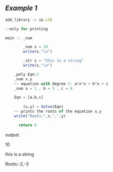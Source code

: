## ***Example 1***

```js
add_library :+ io.LIB

~~only for printing

main :: _num

        _num x = 10
        write(x,"\n")

        _str s = "this is a string"
        write(s,"\n")

    _poly Eqn:2
    _num x,y
    ~~ equation with degree 2: a*x*x + b*x + c
    _num a = 1 , b = 5 , c = 6

    Eqn = [a,b,c]
    
        (x,y) = Solve(Eqn) 
    ~~ prints the roots of the equation x,y
    write("Roots:",x,",",y)

      return 0
```

    
output:

10

this is a string

Roots:-2,-3
